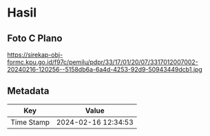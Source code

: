 # Hasil

## Foto C Plano

https://sirekap-obj-formc.kpu.go.id/f97c/pemilu/pdpr/33/17/01/20/07/3317012007002-20240216-120256--5158db6a-6a4d-4253-92d9-50943449dcb1.jpg


## Metadata

| Key        | Value               |
| ---------- | ------------------- |
| Time Stamp | 2024-02-16 12:34:53 |



